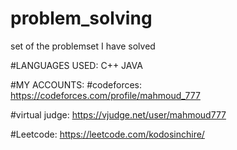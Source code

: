 # problem_solving
set of the problemset I have solved 

#LANGUAGES USED:
C++
JAVA

#MY ACCOUNTS:
#codeforces: https://codeforces.com/profile/mahmoud_777

#virtual judge: https://vjudge.net/user/mahmoud777

#Leetcode: https://leetcode.com/kodosinchire/
